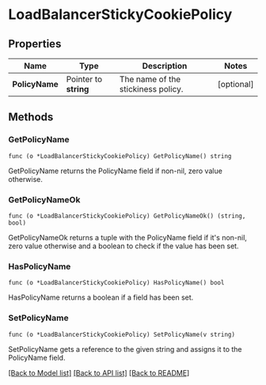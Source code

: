 # LoadBalancerStickyCookiePolicy

## Properties

Name | Type | Description | Notes
------------ | ------------- | ------------- | -------------
**PolicyName** | Pointer to **string** | The name of the stickiness policy. | [optional] 

## Methods

### GetPolicyName

`func (o *LoadBalancerStickyCookiePolicy) GetPolicyName() string`

GetPolicyName returns the PolicyName field if non-nil, zero value otherwise.

### GetPolicyNameOk

`func (o *LoadBalancerStickyCookiePolicy) GetPolicyNameOk() (string, bool)`

GetPolicyNameOk returns a tuple with the PolicyName field if it's non-nil, zero value otherwise
and a boolean to check if the value has been set.

### HasPolicyName

`func (o *LoadBalancerStickyCookiePolicy) HasPolicyName() bool`

HasPolicyName returns a boolean if a field has been set.

### SetPolicyName

`func (o *LoadBalancerStickyCookiePolicy) SetPolicyName(v string)`

SetPolicyName gets a reference to the given string and assigns it to the PolicyName field.


[[Back to Model list]](../README.md#documentation-for-models) [[Back to API list]](../README.md#documentation-for-api-endpoints) [[Back to README]](../README.md)


